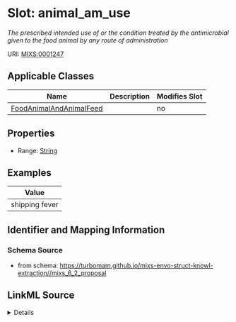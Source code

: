 # Slot: animal_am_use


_The prescribed intended use of or the condition treated by the antimicrobial given to the food animal by any route of administration_



URI: [MIXS:0001247](https://w3id.org/mixs/0001247)



<!-- no inheritance hierarchy -->




## Applicable Classes

| Name | Description | Modifies Slot |
| --- | --- | --- |
[FoodAnimalAndAnimalFeed](FoodAnimalAndAnimalFeed.md) |  |  no  |







## Properties

* Range: [String](String.md)






## Examples

| Value |
| --- |
| shipping fever |

## Identifier and Mapping Information







### Schema Source


* from schema: https://turbomam.github.io/mixs-envo-struct-knowl-extraction//mixs_6_2_proposal




## LinkML Source

<details>
```yaml
name: animal_am_use
description: The prescribed intended use of or the condition treated by the antimicrobial
  given to the food animal by any route of administration
title: food animal antimicrobial intended use
notes:
- animal
- antimicrobial
- food
- use
examples:
- value: shipping fever
from_schema: https://turbomam.github.io/mixs-envo-struct-knowl-extraction//mixs_6_2_proposal
rank: 1000
slot_uri: MIXS:0001247
multivalued: false
alias: animal_am_use
domain_of:
- FoodAnimalAndAnimalFeed
range: string
required: false
recommended: false

```
</details>